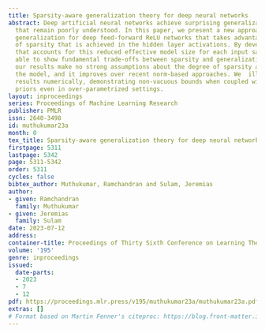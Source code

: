 ```yaml
---
title: Sparsity-aware generalization theory for deep neural networks
abstract: Deep artificial neural networks achieve surprising generalization abilities
  that remain poorly understood. In this paper, we present a new approach to analyzing
  generalization for deep feed-forward ReLU networks that takes advantage of the degree
  of sparsity that is achieved in the hidden layer activations. By developing a framework
  that accounts for this reduced effective model size for each input sample, we are
  able to show fundamental trade-offs between sparsity and generalization. Importantly,
  our results make no strong assumptions about the degree of sparsity achieved by
  the model, and it improves over recent norm-based approaches. We  illustrate our
  results numerically, demonstrating non-vacuous bounds when coupled with data-dependent
  priors even in over-parametrized settings.
layout: inproceedings
series: Proceedings of Machine Learning Research
publisher: PMLR
issn: 2640-3498
id: muthukumar23a
month: 0
tex_title: Sparsity-aware generalization theory for deep neural networks
firstpage: 5311
lastpage: 5342
page: 5311-5342
order: 5311
cycles: false
bibtex_author: Muthukumar, Ramchandran and Sulam, Jeremias
author:
- given: Ramchandran
  family: Muthukumar
- given: Jeremias
  family: Sulam
date: 2023-07-12
address: 
container-title: Proceedings of Thirty Sixth Conference on Learning Theory
volume: '195'
genre: inproceedings
issued:
  date-parts:
  - 2023
  - 7
  - 12
pdf: https://proceedings.mlr.press/v195/muthukumar23a/muthukumar23a.pdf
extras: []
# Format based on Martin Fenner's citeproc: https://blog.front-matter.io/posts/citeproc-yaml-for-bibliographies/
---
```

